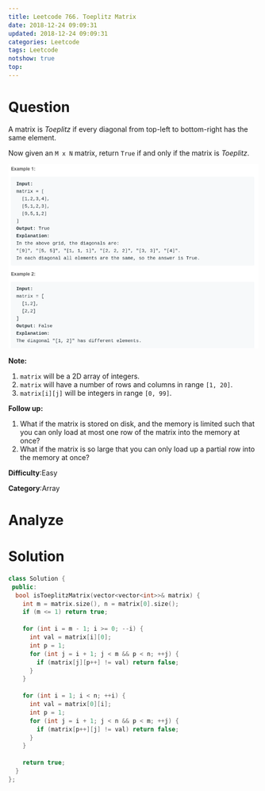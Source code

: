 ```yaml
---
title: Leetcode 766. Toeplitz Matrix
date: 2018-12-24 09:09:31
updated: 2018-12-24 09:09:31
categories: Leetcode
tags: Leetcode
notshow: true
top:
---
```


# Question

A matrix is  _Toeplitz_  if every diagonal from top-left to bottom-right has the same element.

Now given an  `M x N`  matrix, return `True` if and only if the matrix is  _Toeplitz_.  

![](/images/in-post/2018-12-24-Leetcode-766-Toeplitz-Matrix/2018-12-24-22-26-29.png)

**Note:**

1. `matrix`  will be a 2D array of integers.
2. `matrix`  will have a number of rows and columns in range  `[1, 20]`.
3. `matrix[i][j]`  will be integers in range  `[0, 99]`.

**Follow up:**

1. What if the matrix is stored on disk, and the memory is limited such that you can only load at most one row of the matrix into the memory at once?
2. What if the matrix is so large that you can only load up a partial row into the memory at once?

**Difficulty**:Easy

**Category**:Array

<!-- more -->

# Analyze

# Solution

```cpp
class Solution {
 public:
  bool isToeplitzMatrix(vector<vector<int>>& matrix) {
    int m = matrix.size(), n = matrix[0].size();
    if (m <= 1) return true;

    for (int i = m - 1; i >= 0; --i) {
      int val = matrix[i][0];
      int p = 1;
      for (int j = i + 1; j < m && p < n; ++j) {
        if (matrix[j][p++] != val) return false;
      }
    }

    for (int i = 1; i < n; ++i) {
      int val = matrix[0][i];
      int p = 1;
      for (int j = i + 1; j < n && p < m; ++j) {
        if (matrix[p++][j] != val) return false;
      }
    }

    return true;
  }
};
```